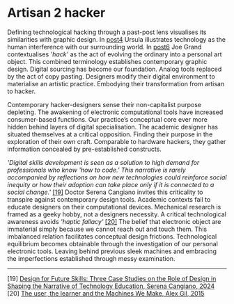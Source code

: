 # Artisan 2 hacker
Defining technological hacking through a past-post lens visualises its similarities with graphic design. In <a href=#post-post4>post4</a> Ursula illustrates technology as the human interference with our surrounding world. In <a href=#post-post6>post6</a> Joe Grand contextualises *'hack'* as the act of evolving the ordinary into a personal art object. This combined terminology establishes contemporary graphic design. Digital sourcing has become our foundation. Analog tools replaced by the act of copy pasting. Designers modify their digital environment to materialise an artistic practice. Embodying their transformation from artisan to hacker.


Contemporary hacker-designers sense their non-capitalist purpose depleting. The awakening of electronic computational tools have increased consumer-based functions. Our practice’s conceptual core ever more hidden behind layers of digital specialisation. The academic designer has situated themselves at a critical opposition. Finding their purpose in the exploration of their own craft. Comparable to hardware hackers, they gather information concealed by pre-established constructs.


*'Digital skills development is seen as a solution to high demand for professionals who know *'how to code.'* This narrative is rarely accompanied by reflections on how new technologies could reinforce social inequity or how their adoption can take place only if it is connected to a social change.'* <a href="https://www.researchgate.net/publication/380963850_Design_for_Future_Skills_Three_Case_Studies_on_the_Role_of_Design_in_Shaping_the_Narrative_of_Technology_Education" target=“_blank”>[19]</a> Doctor Serena Cangiano invites this criticality to transpire against contemporary design tools. Academic contexts fail to educate designers on their computational devices. Mechanical research is framed as a geeky hobby, not a designers necessity. A critical technological awareness avoids *'haptic fallacy'* <a href="https://go-dh.github.io/mincomp/thoughts/2015/05/21/user-vs-learner/" target=“_blank”>[20]</a> The belief that electronic object are immaterial simply because we cannot reach out and touch them. This imbalanced relation facilitates conceptual design frictions. Technological equilibrium becomes obtainable through the investigation of our personal electronic tools. Leaving behind previous sleek machines and embracing the imperfections established through messy examination. 

---
[19] <a href="https://www.researchgate.net/publication/380963850_Design_for_Future_Skills_Three_Case_Studies_on_the_Role_of_Design_in_Shaping_the_Narrative_of_Technology_Education" target="_blank"> Design for Future Skills: Three Case Studies on the Role of Design in Shaping the Narrative of Technology Education, Serena Cangiano, 2024 </a> <br>
[20] <a href="https://go-dh.github.io/mincomp/thoughts/2015/05/21/user-vs-learner/" target="_blank"> The user, the learner and the Machines We Make, Alex Gil, 2015
